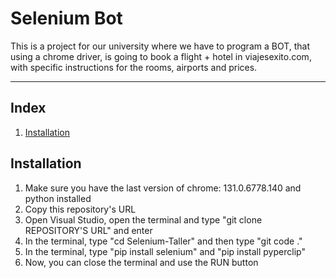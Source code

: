 # Selenium Bot

This is a project for our university where we have to program a BOT, that using a chrome driver, is going to book a flight + hotel in viajesexito.com, with specific instructions for the rooms, airports and prices.

---

## Index

1. [Installation](#installation)

## Installation

1. Make sure you have the last version of chrome: 131.0.6778.140 and python installed
2. Copy this repository's URL
3. Open Visual Studio, open the terminal and type "git clone REPOSITORY'S URL" and enter
4. In the terminal, type "cd Selenium-Taller" and then type "git code ."
5. In the terminal, type "pip install selenium" and "pip install pyperclip"
6. Now, you can close the terminal and use the RUN button
